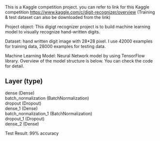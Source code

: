 This is a Kaggle competition project. you can refer to link for this Kaggle competition https://www.kaggle.com/c/digit-recognizer/overview (Training & test dataset can also be downloaded from the link)

Project object:
This digigt recognizer project is to build machine learning model to visually recognize hand-written digits. 

Dataset:
hand written digit image with 28*28 pixel. I use 42000 examples for training data, 28000 examples for testing data.

Machine Learning Model:
Neural Network model by using TensorFlow library. Overview of the model structure is below. You can check the code for detail. 

Layer (type)               
---------------
dense (Dense)                                                                                
batch_normalization (BatchNormalization)                                 
dropout (Dropout)                        
dense_1 (Dense)                                               
batch_normalization_1 (BatchNormalization)                                                  
dropout_1 (Dropout)                      
dense_2 (Dense)                   

Test Result: 99% accuracy
